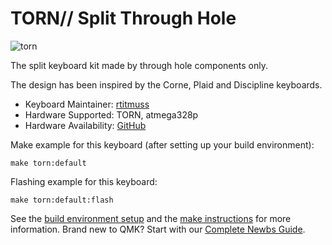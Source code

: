 # TORN// Split Through Hole

![torn](https://raw.githubusercontent.com/rtitmuss/torn/master/doc/img/torn.jpg)

The split keyboard kit made by through hole components only.

The design has been inspired by the Corne, Plaid and Discipline keyboards.

* Keyboard Maintainer: [rtitmuss](https://github.com/rtitmuss)
* Hardware Supported: TORN, atmega328p
* Hardware Availability: [GitHub](https://github.com/rtitmuss/torn)

Make example for this keyboard (after setting up your build environment):

    make torn:default

Flashing example for this keyboard:

    make torn:default:flash

See the [build environment setup](https://docs.qmk.fm/#/getting_started_build_tools) and the [make instructions](https://docs.qmk.fm/#/getting_started_make_guide) for more information. Brand new to QMK? Start with our [Complete Newbs Guide](https://docs.qmk.fm/#/newbs).
